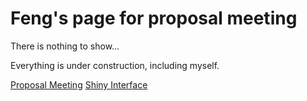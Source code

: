 # Feng's page for proposal meeting

There is nothing to show...

Everything is under construction, including myself.


[Proposal Meeting](http://rnorm.me/slides.html)	
[Shiny Interface](https://fengji.shinyapps.io/thesis/)
